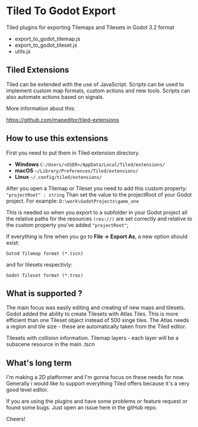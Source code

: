 # Tiled To Godot Export

Tiled plugins for exporting Tilemaps and Tilesets in Godot 3.2 format

 - export_to_godot_tilemap.js
 - export_to_godot_tileset.js
 - utils.js

## Tiled Extensions
Tiled can be extended with the use of JavaScript. Scripts can be used to implement custom map formats, custom actions and new tools. Scripts can also automate actions based on signals.

More information about this:

https://github.com/mapeditor/tiled-extensions

## How to use this extensions

First you need to put them in Tiled extension directory.

- **Windows**
 `C:/Users/<USER>/AppData/Local/Tiled/extensions/`
- **macOS**
`~/Library/Preferences/Tiled/extensions/`
- **Linux**	
`~/.config/tiled/extensions/`

After you open a Tilemap or Tileset you need to add this custom property:
`"projectRoot" : string`
Than set the value to the projectRoot of your Godot project.
For example: `D:\work\GodotProjects\game_one`

This is needed so when you export to a subfolder in your Godot project all the relative 
paths for the resources `(res://)` are set correctly and relative to the custom property 
you've added `"projectRoot"`;

If everything is fine when you go to **File -> Export As**, a new option should exist:

`Gotod Tilemap format (*.tscn)`

and for tilesets respectivly:

`Godot Tileset format (*.tres)`


## What is supported ?

The main focus was easily editing and creating of new maps and tilesets.
Godot added the ability to create Tilesets with Atlas Tiles.
This is more efficient than one Tileset object instead of 500 singe tiles.
The Atlas needs a region and tile size - these are automatically taken from the Tiled editor.

Tilesets with collision information.
Tilemap layers - each layer will be a subscene resource in the main .tscn

## What's long term
I'm making a 2D platformer and I'm gonna focus on these needs for now.
Generally i would like to support everything Tiled offers because it's a very good level editor.

If you are using the plugins and have some problems or feature request or found some bugs.
Just open an issue here in the gitHub repo.

Cheers!

